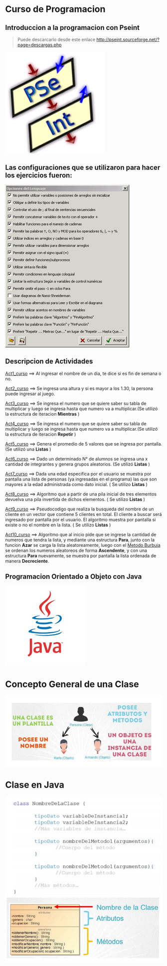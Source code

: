 # Curso de Programacion
## Introduccion a la programacion con Pseint

>Puede descarcarlo desde este enlace http://pseint.sourceforge.net/?page=descargas.php

![imagen inicial](/Imagenes/Logo.png)

## Las configuraciones que se utilizaron para hacer los ejercicios fueron:
![imagen inicial](/Imagenes/configuracion_Pseint.png)

## Descripcion de Actividades
[Act1_curso][1] ==> Al ingresar el nombre de un dia, te dice si es fin de semana o no.

[1]: ./Pseint/act1_curso.psc

[Act2_curso][2] ==> Se ingresa una altura y si es mayor a los 1.30, la persona puede ingresar al juego.

[2]: ./Pseint/act2_curso.psc

[Act3_curso][3] ==> Se ingresa el numero que se quiere saber su tabla de multiplicar y luego se ingresa hasta que numero va a multiplicar.(Se utilizó la estructura de iteracion **Mientras** )

[3]: ./Pseint/act3_curso.psc

[Act4_curso][4] ==> Se ingresa el numero que se quiere saber su tabla de multiplicar y luego se ingresa hasta que numero va a multiplicar.(Se utilizó la estructura de iteracion **Repetir** )

[4]: ./Pseint/act4_curso.psc

[Act5_curso][5] ==> Genera el promedio de 5 valores que se ingresa por pantalla. (Se utilizó una **Listas** )

[5]: ./Pseint/act5_curso.psc

[Act6_curso][6] ==> Dado un determinado N° de alumnos se ingresa una x cantidad de integrantes y genera grupos aleatorios. (Se utilizó  **Listas** ) 

[6]: ./Pseint/act6_curso.psc

[Act7_curso][7] ==> Dada una edad especifica por el usuario se muestra por pantalla una lista de personas (ya ingresadas en el programa) las que son mayores a la edad administrada como dato inicial. ( Se utilizo **Listas** )

[7]: ./Pseint/act7_curso.psc

[Act8_curso][8] ==> Algoritmo que a partir de una pila inicial de tres elementos devuelva una pila invertida de dichos elementos. ( Se utilizo **Listas** )

[8]: ./Pseint/act8_curso.psc

[Act9_curso][9] ==> Pseudocodigo que realiza la busqueda del nombre de un cliente en un vector que contiene 5 clientes en total. El cliente a buscar será ingresado por pantalla por el usuario. El algoritmo muestra por pantalla si existe o no el nombre en la lista. ( Se utilizo **Listas** )

[9]: ./Pseint/act9_curso.psc

[Act10_curso][10] ==> Algoritmo que al inicio pide que se ingrese la cantidad de numeros que tendra la lista, y mediante una estructura **Para**, junto con la funcion **Azar** se carga la lista aleatoreamente, luego con el [Metodo Burbuja][Burbuja] se ordenan los numeros aleatoreos de forma **Ascendente**, y con una estructura **Para** nuevamente, se muestra por pantalla la lista ordenada de manera **Decreciente**.

[Burbuja]: ./Algoritmos/README.md

[10]: ./Pseint/act10_curso.psc

## Programacion Orientado a Objeto con Java
![imagen Java](/Imagenes/JavaLogo.jpg)

# Concepto General de una Clase
![imagen Clase](/Imagenes/ConceptoGeneralClases.jpg)

# Clase en Java
![imagen ClaseJava](/Imagenes/clase.png)
![imagen ClaseJava2](/Imagenes/clase2.jpg)


